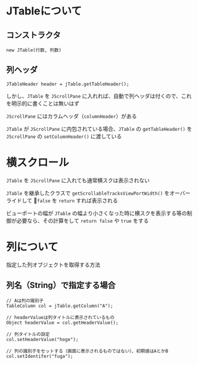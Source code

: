 # JTableについて

## コンストラクタ
```
new JTable(行数, 列数)
```

## 列ヘッダ
```
JTableHeader header = jTable.getTableHeader();
```

しかし、`JTable` を `JScrollPane` に入れれば、自動で列ヘッダは付くので、これを明示的に書くことは無いはず

`JScrollPane` にはカラムヘッダ（`columnHeader`）がある

`JTable` が `JScrollPane` に内包されている場合、`JTable` の `getTableHeader()` を`JScrollPane` の `setColumnHeader()` に渡している



# 横スクロール

`JTable` を `JScrollPane` に入れても通常横スクは表示されない

`JTable` を継承したクラスで `getScrollableTracksViewPortWidth()` をオーバーライドして `false` を `return` すれば表示される

ビューポートの幅が `JTable` の幅より小さくなった時に横スクを表示する等の制御が必要なら、その計算をして `return false` や `true` をする



# 列について
指定した列オブジェクトを取得する方法

## 列名（String）で指定する場合

```
// Aは列の識別子
TableColumn col = jTable.getColumn("A");

// headerValueは列タイトルに表示されているもの
Object headerValue = col.getHeaderValue();

// 列タイトルの設定
col.setHeaderValue("hoge");

// 列の識別子をセットする（画面に表示されるものではない）、初期値はAとかB
col.setIdentifer("fuga");
```





